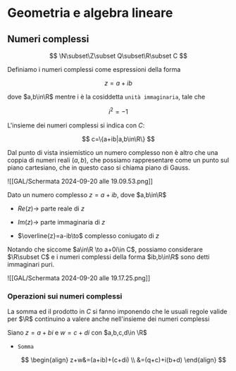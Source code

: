 # Geometria e algebra lineare

## Numeri complessi

$$
\N\subset\Z\subset Q\subset\R\subset C
$$

Definiamo i numeri complessi come espressioni della forma

$$
z=a+ib
$$

dove $a,b\in\R$ mentre i è la cosiddetta `unità immaginaria`, tale che

$$
i^2=-1
$$

L'insieme dei numeri complessi si indica con $C$:

$$
c=\{a+ib|a,b\in\R\}
$$

Dal punto di vista insiemistico un numero complesso non è altro che una coppia di numeri reali ($a,b$), che possiamo rappresentare come un punto sul piano cartesiano, che in questo caso si chiama piano di Gauss.

![[GAL/Schermata 2024-09-20 alle 19.09.53.png]]

Dato un numero complesso $z=a+ib$, dove $a,b\in\R$

- $Re(z) \to$ parte reale di $z$

- $Im(z) \to$ parte immaginaria di $z$

- $\overline{z}=a-ib\to$ complesso coniugato di $z$

Notando che siccome $a\in\R \to a+0i\in C$, possiamo considerare $\R\subset C$ e i numeri complessi della forma $ib,b\in\R$ sono detti immaginari puri.

![[GAL/Schermata 2024-09-20 alle 19.17.25.png]]

### Operazioni sui numeri complessi

La somma ed il prodotto in $C$ si fanno imponendo che le usuali regole valide per $\R$ continuino a valere anche nell'insieme dei numeri complessi

Siano $z=a+bi$ e $w=c+di$ con $a,b,c,d\in \R$

- `Somma`
  
  $$
  \begin{align}
z+w&=(a+ib)+(c+di) \\
&=(q+c)+i(b+d)
\end{align}
  $$
  
  
